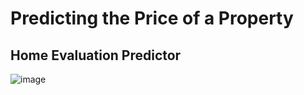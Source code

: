 # Predicting the Price of a Property

## Home Evaluation Predictor 

![image](https://static2.mansionglobal.com/production/media/listing_images/2f0de1ec384e2488aec33985a0cc1173/small_17d8d138dcd219b9b143c4112ce0dd.jpg)
